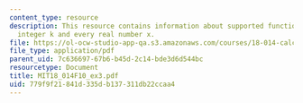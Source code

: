 ```yaml
---
content_type: resource
description: This resource contains information about supported functions, positive
  integer k and every real number x.
file: https://ol-ocw-studio-app-qa.s3.amazonaws.com/courses/18-014-calculus-with-theory-fall-2010/779f9f21841d335db137311db22ccaa4_MIT18_014F10_ex3.pdf
file_type: application/pdf
parent_uid: 7c636697-67b6-b45d-2c14-bde3d6d544bc
resourcetype: Document
title: MIT18_014F10_ex3.pdf
uid: 779f9f21-841d-335d-b137-311db22ccaa4
---
```

